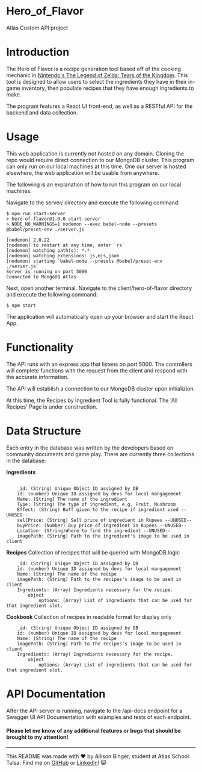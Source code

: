 # Hero_of_Flavor
Atlas Custom API project
# Introduction

The Hero of Flavor is a recipe generation tool based off of the cooking mechanic in [Nintendo's The Legend of Zelda: Tears of the Kingdom](https://www.nintendo.com/us/store/products/the-legend-of-zelda-tears-of-the-kingdom-switch/?srsltid=AfmBOookNg1sT42iaZFTPCUUOg-OykaRwJuAg09-jXBZnTWCgP2YFwPF). This tool is designed to allow users to select the ingredients they have in their in-game inventory, then populate recipes that they have enough ingredients to make. 

The program features a React UI front-end, as well as a RESTful API for the backend and data collection. 

# Usage
This web application is currently not hosted on any domain. Cloning the repo would require direct connection to our MongoDB cluster. This program can only run on our local machines at this time. One our server is hosted elsewhere, the web application will be usable from anywhere.


The following is an explanation of how to run this program on our local machines.

Navigate to the server/ directory and execute the following command:

```
$ npm run start-server
> hero-of-flavor@1.0.0 start-server
> NODE_NO_WARNINGS=1 nodemon --exec babel-node --presets @babel/preset-env ./server.js

[nodemon] 2.0.22
[nodemon] to restart at any time, enter `rs`
[nodemon] watching path(s): *.*
[nodemon] watching extensions: js,mjs,json
[nodemon] starting `babel-node --presets @babel/preset-env ./server.js`
Server is running on port 5000
Connected to MongoDB Atlas

```

Next, open another terminal. Navigate to the client/hero-of-flavor directory and execute the following command:

```
$ npm start
```

The application will automatically open up your browser and start the React App.

# Functionality

The API runs with an express app that listens on port 5000. The controllers will complete functions with the request from the client and respond with the accurate information. 

The API will establish a connection to our MongoDB cluster upon initializion.

At this time, the Recipes by Ingredient Tool is fully functional. The 'All Recipes' Page is under construction.

# Data Structure

Each entry in the database was written by the developers based on community documents and game play. There are currently three collections in the database:


**Ingredients**
```

    _id: (String) Unique Object ID assigned by DB
    id: (number) Unique ID assigned by devs for local mangagement
    Name: (String) The name of the ingredient
    Type: (String) The type of ingredient, e.g. Fruit, Mushroom
    Effect: (String) Buff given to the recipe if ingredient used --UNUSED--
    sellPrice: (String) Sell price of ingredient in Rupees --UNUSED--
    buyPrice: (Number) Buy price of ingredient in Rupees --UNUSED--
    Location: (String)Where to find the ingredient --UNUSED--
    imagePath: (String) Path to the ingredient's image to be used in client
```

**Recipes**
Collection of recipes that will be queried with MongoDB logic
```
    _id: (String) Unique Object ID assigned by DB
    id: (number) Unique ID assigned by devs for local mangagement
    Name: (String) The name of the recipe
    imagePath: (String) Path to the recipes's image to be used in client
    Ingredients: (Array) Ingredients necessary for the recipe. 
        object
            options: (Array) List of ingredients that can be used for that ingredient slot.
```

**Cookbook**
Collection of recipes in readable format for display only
```
    _id: (String) Unique Object ID assigned by DB
    id: (number) Unique ID assigned by devs for local mangagement
    Name: (String) The name of the recipe
    imagePath: (String) Path to the recipes's image to be used in client
    Ingredients: (Array) Ingredients necessary for the recipe. 
        object
            options: (Array) List of ingredients that can be used for that ingredient slot.
```

# API Documentation

After the API server is running, navigate to the /api-docs endpoint for a Swagger UI API Documentation with examples and tests of each endpoint.

#### Please let me know of any additional features or bugs that should be brought to my attention!

---
This README was made with :heart: by Allison Binger, student at Atlas School Tulsa. Find me on [GitHub](https://github.com/allisonabinger) or [LinkedIn](https://linkedin.com/in/allisonbinger)! :smile_cat:
